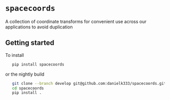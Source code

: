 # `spacecoords`

A collection of coordinate transforms for convenient use across our applications to avoid
duplication


## Getting started

To install

```bash
   pip install spacecoords
```
or the nightly build

```bash
   git clone --branch develop git@github.com:danielk333/spacecoords.git
   cd spacecoords
   pip install .
```

